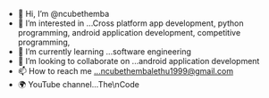 - 👋 Hi, I’m @ncubethemba
- 👀 I’m interested in ...Cross platform app development,  python programming,  android application development,  competitive programming, 
- 🌱 I’m currently learning ...software engineering 
- 💞️ I’m looking to collaborate on ...android application development 
- 📫 How to reach me ...ncubethembalethu1999@gmail.com
- 🌍 YouTube channel...The\nCode 

<!---
ncubethemba/ncubethemba is a ✨ special ✨ repository because its `README.md` (this file) appears on your GitHub profile.
You can click the Preview link to take a look at your changes.
--->
